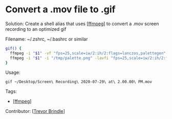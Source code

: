 # Convert a .mov file to .gif

Solution: Create a shell alias that uses [[ffmpeg]] to convert a .mov screen recording to an optimized gif

Filename: ~/.zshrc, ~/.bashrc or similar

```bash
gif() {
  ffmpeg -i "$1" -vf "fps=25,scale=iw/2:ih/2:flags=lanczos,palettegen" -y "/tmp/palette.png"
  ffmpeg -i "$1" -i "/tmp/palette.png" -lavfi "fps=25,scale=iw/2:ih/2:flags=lanczos [x]; [x][1:v] paletteuse" -f image2pipe -vcodec ppm - | convert -delay 4 -layers Optimize -loop 0 - "${1%.*}.gif"
}
```

Usage:

```
gif ~/Desktop/Screen\ Recording\ 2020-07-29\ at\ 2.00.00\ PM.mov
```

Tags:

- [[ffmpeg]]

Contributor: [[Trevor Brindle]]

[//begin]: # "Autogenerated link references for markdown compatibility"
[ffmpeg]: ffmpeg "Ffmpeg"
[Trevor Brindle]: trevor-brindle "Trevor Brindle"
[//end]: # "Autogenerated link references"